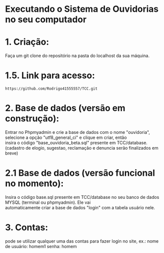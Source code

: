 # Executando o Sistema de Ouvidorias no seu computador

# 1. Criação: 
  Faça um git clone do repositório na pasta do localhost da sua máquina.
#     1.5. Link para acesso:
    https://github.com/Rodrigo41555557/TCC.git
# 2. Base de dados (versão em construção): 
  Entrar no Phpmyadmin e crie a base de dados com o nome "ouvidoria", selecione a opção "utf8_general_ci" e clique em criar, então              
  insira o código "base_ouvidoria_beta.sql" presente em TCC/database. 
  (cadastro de elogio, sugestao, reclamação e denuncia serão finalizados em breve)
  # 2.1 Base de dados (versão funcional no momento):
   Insira o código base.sql presente em TCC/database no seu banco de dados MYSQL (terminal ou phpmyadmin). Ele vai     
   automaticamente criar a base de dados "login" com a tabela usuário nele. 
# 3. Contas:
  pode se utilizar qualquer uma das contas para fazer login no site, ex.: nome de usuário: homem1 senha: homem

